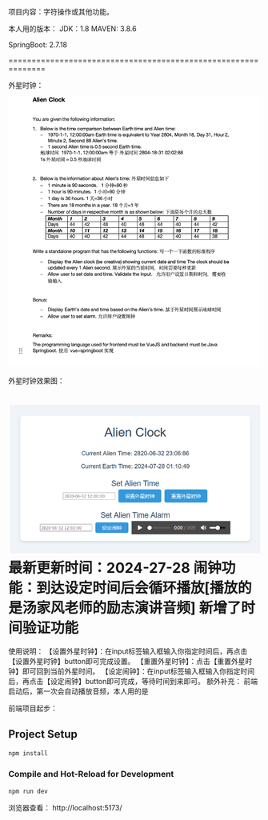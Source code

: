 项目内容：字符操作或其他功能。

本人用的版本：
JDK：1.8
MAVEN: 3.8.6

SpringBoot: 2.7.18

==============================================================

外星时钟：

![](./images/AlienClock.jpg)

外星时钟效果图：

![](./images/外星时钟效果图.png)
最新更新时间：2024-27-28
闹钟功能：到达设定时间后会循环播放[播放的是汤家风老师的励志演讲音频]
新增了时间验证功能
==============================================================
使用说明：
【设置外星时钟】：在input标签输入框输入你指定时间后，再点击【设置外星时钟】button即可完成设置。
【重置外星时钟】：点击【重置外星时钟】即可回到当前外星时间。
【设定闹钟】：在input标签输入框输入你指定时间后，再点击【设定闹钟】button即可完成，等待时间到来即可。
额外补充：
   前端启动后，第一次会自动播放音频，本人用的是<audio>标签，不知是为何会自动播放，希望有人告知，谢谢。

前端项目起步：

## Project Setup

```sh
npm install
```

### Compile and Hot-Reload for Development

```sh
npm run dev
```
浏览器查看：
http://localhost:5173/
### 
